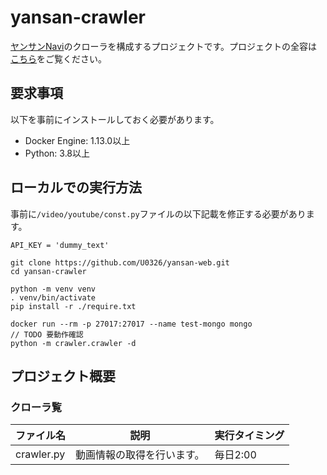 # yansan-crawler
[ヤンサンNavi](http://yansan-navi.garaku.work)のクローラを構成するプロジェクトです。プロジェクトの全容は[こちら](https://github.com/U0326/yansan-integration)をご覧ください。

## 要求事項
以下を事前にインストールしておく必要があります。
* Docker Engine: 1.13.0以上
* Python: 3.8以上

## ローカルでの実行方法
事前に`/video/youtube/const.py`ファイルの以下記載を修正する必要があります。
```
API_KEY = 'dummy_text'
```

```
git clone https://github.com/U0326/yansan-web.git
cd yansan-crawler

python -m venv venv
. venv/bin/activate
pip install -r ./require.txt

docker run --rm -p 27017:27017 --name test-mongo mongo
// TODO 要動作確認
python -m crawler.crawler -d
```

## プロジェクト概要
### クローラ覧
|ファイル名|説明|実行タイミング|
|---|---|---|
|crawler.py|動画情報の取得を行います。|毎日2:00|